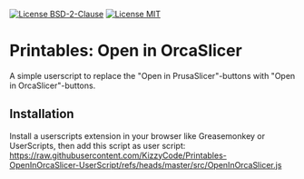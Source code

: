 [![License BSD-2-Clause](https://img.shields.io/badge/License-BSD--2--Clause-blue.svg)](https://opensource.org/licenses/BSD-2-Clause)
[![License MIT](https://img.shields.io/badge/License-MIT-blue.svg)](https://opensource.org/licenses/MIT)


# Printables: Open in OrcaSlicer

A simple userscript to replace the "Open in PrusaSlicer"-buttons with "Open in OrcaSlicer"-buttons.


## Installation
Install a userscripts extension in your browser like Greasemonkey or UserScripts, then add this script as user script:
<https://raw.githubusercontent.com/KizzyCode/Printables-OpenInOrcaSlicer-UserScript/refs/heads/master/src/OpenInOrcaSlicer.js>
